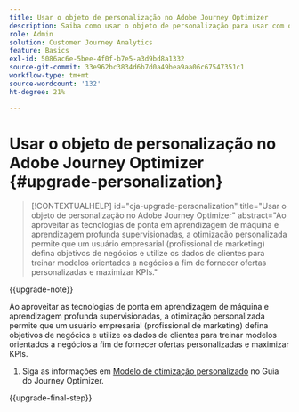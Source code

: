 ```yaml
---
title: Usar o objeto de personalização no Adobe Journey Optimizer
description: Saiba como usar o objeto de personalização para usar com o Adobe Journey Optimizer
role: Admin
solution: Customer Journey Analytics
feature: Basics
exl-id: 5086ac6e-5bee-4f0f-b7e5-a3d9bd8a1332
source-git-commit: 33e962bc3834d6b7d0a49bea9aa06c67547351c1
workflow-type: tm+mt
source-wordcount: '132'
ht-degree: 21%

---
```


# Usar o objeto de personalização no Adobe Journey Optimizer {#upgrade-personalization}

<!-- markdownlint-disable MD034 -->

>[!CONTEXTUALHELP]
>id="cja-upgrade-personalization"
>title="Usar o objeto de personalização no Adobe Journey Optimizer"
>abstract="Ao aproveitar as tecnologias de ponta em aprendizagem de máquina e aprendizagem profunda supervisionadas, a otimização personalizada permite que um usuário empresarial (profissional de marketing) defina objetivos de negócios e utilize os dados de clientes para treinar modelos orientados a negócios a fim de fornecer ofertas personalizadas e maximizar KPIs."

<!-- markdownlint-enable MD034 -->

{{upgrade-note}}

Ao aproveitar as tecnologias de ponta em aprendizagem de máquina e aprendizagem profunda supervisionadas, a otimização personalizada permite que um usuário empresarial (profissional de marketing) defina objetivos de negócios e utilize os dados de clientes para treinar modelos orientados a negócios a fim de fornecer ofertas personalizadas e maximizar KPIs.

1. Siga as informações em [Modelo de otimização personalizado](https://experienceleague.adobe.com/en/docs/journey-optimizer/using/decisioning/offer-decisioning/rankings/ai-models/personalized-optimization-model) no Guia do Journey Optimizer.

{{upgrade-final-step}}

<!--

The result of the personalization object ends up in a dataset. The result of experimentation. When a customer has used AA with Target, that ends up in a complete different space than when they're migrating to CJA and they're going to use CJA with Adobe Target. 

Target was the old way of setting up an A/B test or experimentation. Then ensuring the results of those tests in Target ended up in AA for reporting. Now if you're using Target, instead of saying that you want the data in Target, you can now select CJA as your reporting source for an Adobe Target activity. So if a customer is doing this in AA and they want to move to CJA, ...

If a customer has AJO, and is using Offers in AJO, then they can set up offers, and that also creates datasets in Platform... But that's not relevant with upgrade, exactly.



Questions we need to answer:

1. How do we determine the personalization criteria (Red for user A and blue for User B)

1. What do we implement on the site to determine the red / blue object?


2 ways we can do it:

Manually rendering content or Automatically rendering content. 


## Manual implementation of the Web SDK


## Mobile SDK implementation 





## Tags

-->
